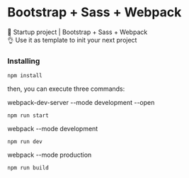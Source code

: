 # Bootstrap + Sass + Webpack
🚀 Startup project | Bootstrap + Sass + Webpack\
👌 Use it as template to init your next project

### Installing
```
npm install
```
then, you can execute three commands:

webpack-dev-server --mode development --open
```
npm run start
```
webpack --mode development
```
npm run dev
```
webpack --mode production
```
npm run build
```
